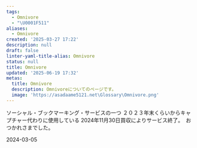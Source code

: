 ```yaml
---
tags:
  - Omnivore
  - "\U0001F511"
aliases:
  - Omnivore
created: '2025-03-27 17:22'
description: null
draft: false
linter-yaml-title-alias: Omnivore
status: null
title: Omnivore
updated: '2025-06-19 17:32'
metas:
  title: Omnivore
  description: Omnivoreについてのページです。
  image: 'https://asadaame5121.net\Glossary\Omnivore.png'
---
```

ソーシャル・ブックマーキング・サービスの一つ
２０２３年末くらいからキャプチャー代わりに使用している
2024年11月30日買収によりサービス終了。　おつかれさまでした。


2024-03-05
